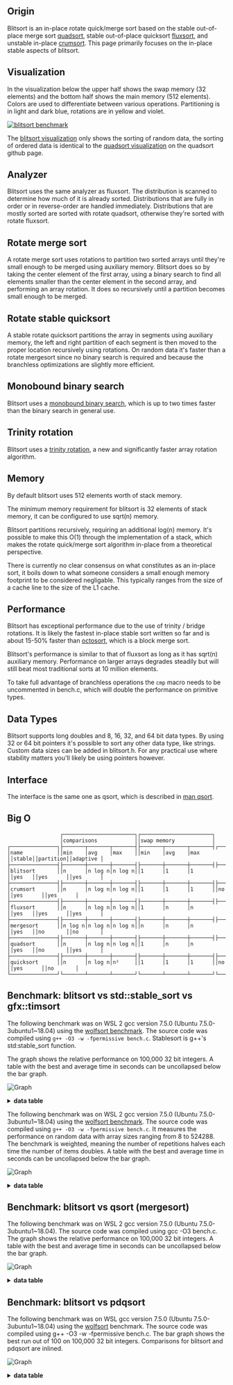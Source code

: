 Origin
------
Blitsort is an in-place rotate quick/merge sort based on the stable out-of-place merge sort [quadsort](https://github.com/scandum/quadsort), stable out-of-place quicksort [fluxsort](https://github.com/scandum/fluxsort), and unstable in-place [crumsort](https://github.com/scandum/crumsort). This page primarily focuses on the in-place stable aspects of blitsort.

Visualization
-------------
In the visualization below the upper half shows the swap memory (32 elements) and the bottom half shows the main memory (512 elements). Colors are used to differentiate between various operations. Partitioning is in light and dark blue, rotations are in yellow and violet.

[![blitsort benchmark](/images/blitsort.gif)](https://www.youtube.com/watch?v=WaqkBO_nV7k)

The [blitsort visualization](https://www.youtube.com/watch?v=WaqkBO_nV7k) only shows the sorting of random data, the sorting of ordered data is identical to the [quadsort visualization](https://www.youtube.com/watch?v=GJjH_99BS70) on the quadsort github page.

Analyzer
--------
Blitsort uses the same analyzer as fluxsort. The distribution is scanned to determine how much of it is already sorted. Distributions that are fully in order or in reverse-order are handled immediately. Distributions that are mostly sorted are sorted with rotate quadsort, otherwise they're sorted with rotate fluxsort.

Rotate merge sort
-----------------
A rotate merge sort uses rotations to partition two sorted arrays until they're small enough to be merged using auxiliary memory. Blitsort does so by taking the center element of the first array, using a binary search to find all elements smaller than the center element in the second array, and performing an array rotation. It does so recursively until a partition becomes small enough to be merged.

Rotate stable quicksort
-----------------------
A stable rotate quicksort partitions the array in segments using auxiliary memory, the left and right partition of each segment is then moved to the proper location recursively using rotations. On random data it's faster than a rotate mergesort since no binary search is required and because the branchless optimizations are slightly more efficient. 

Monobound binary search
-----------------------
Blitsort uses a [monobound binary search](https://github.com/scandum/binary_search), which is up to two times faster than the binary search in general use.

Trinity rotation
----------------
Blitsort uses a [trinity rotation](https://github.com/scandum/rotate), a new and significantly faster array rotation algorithm.

Memory
------
By default blitsort uses 512 elements worth of stack memory.

The minimum memory requirement for blitsort is 32 elements of stack memory, it can be configured to use sqrt(n) memory.

Blitsort partitions recursively, requiring an additional log(n) memory. It's possible to make this O(1) through the implementation of a stack, which makes the rotate quick/merge sort algorithm in-place from a theoretical perspective.

There is currently no clear consensus on what constitutes as an in-place sort, it boils down to what someone considers a small enough memory footprint to be considered negligable. This typically ranges from the size of a cache line to the size of the L1 cache.

Performance
-----------
Blitsort has exceptional performance due to the use of trinity / bridge rotations. It is likely the fastest in-place stable sort written so far and is about 15-50% faster than [octosort](https://github.com/scandum/octosort), which is a block merge sort.

Blitsort's performance is similar to that of fluxsort as long as it has sqrt(n) auxiliary memory. Performance on larger arrays degrades steadily but will still beat most traditional sorts at 10 million elements.

To take full advantage of branchless operations the `cmp` macro needs to be uncommented in bench.c, which will double the performance on primitive types.

Data Types
----------
Blitsort supports long doubles and 8, 16, 32, and 64 bit data types. By using 32 or 64 bit pointers it's possible to sort any other data type, like strings. Custom data sizes can be added in blitsort.h. For any practical use where stability matters you'll likely be using pointers however.

Interface
---------
The interface is the same one as qsort, which is described in [man qsort](https://man7.org/linux/man-pages/man3/qsort.3p.html).

Big O
-----
```
                 ┌───────────────────────┐┌───────────────────────┐
                 │comparisons            ││swap memory            │
┌───────────────┐├───────┬───────┬───────┤├───────┬───────┬───────┤┌──────┐┌─────────┐┌─────────┐
│name           ││min    │avg    │max    ││min    │avg    │max    ││stable││partition││adaptive │
├───────────────┤├───────┼───────┼───────┤├───────┼───────┼───────┤├──────┤├─────────┤├─────────┤
│blitsort       ││n      │n log n│n log n││1      │1      │1      ││yes   ││yes      ││yes      │
├───────────────┤├───────┼───────┼───────┤├───────┼───────┼───────┤├──────┤├─────────┤├─────────┤
│crumsort       ││n      │n log n│n log n││1      │1      │1      ││no    ││yes      ││yes      │
├───────────────┤├───────┼───────┼───────┤├───────┼───────┼───────┤├──────┤├─────────┤├─────────┤
│fluxsort       ││n      │n log n│n log n││1      │n      │n      ││yes   ││yes      ││yes      │
├───────────────┤├───────┼───────┼───────┤├───────┼───────┼───────┤├──────┤├─────────┤├─────────┤
│mergesort      ││n log n│n log n│n log n││n      │n      │n      ││yes   ││no       ││no       │
├───────────────┤├───────┼───────┼───────┤├───────┼───────┼───────┤├──────┤├─────────┤├─────────┤
│quadsort       ││n      │n log n│n log n││1      │n      │n      ││yes   ││no       ││yes      │
├───────────────┤├───────┼───────┼───────┤├───────┼───────┼───────┤├──────┤├─────────┤├─────────┤
│quicksort      ││n      │n log n│n²     ││1      │1      │1      ││no    ││yes      ││no       │
└───────────────┘└───────┴───────┴───────┘└───────┴───────┴───────┘└──────┘└─────────┘└─────────┘
```

Benchmark: blitsort vs std::stable_sort vs gfx::timsort
-------------------------------------------------------
The following benchmark was on WSL 2 gcc version 7.5.0 (Ubuntu 7.5.0-3ubuntu1~18.04)
using the [wolfsort benchmark](https://github.com/scandum/wolfsort). The source code
was compiled using `g++ -O3 -w -fpermissive bench.c`. Stablesort is g++'s std:stable_sort function.

The graph shows the relative performance on 100,000 32 bit integers. A table with the best and
average time in seconds can be uncollapsed below the bar graph.

![Graph](/images/graph1.png)

<details><summary><b>data table</b></summary>

|      Name |    Items | Type |     Best |  Average |     Loops | Samples |     Distribution |
| --------- | -------- | ---- | -------- | -------- | --------- | ------- | ---------------- |
|stablesort |   100000 |   32 | 0.006146 | 0.006190 |         1 |     100 |     random order |
|  blitsort |   100000 |   32 | 0.002231 | 0.002346 |         1 |     100 |     random order |
|   timsort |   100000 |   32 | 0.007395 | 0.007428 |         1 |     100 |     random order |
|           |          |      |          |          |           |         |                  |
|stablesort |   100000 |   32 | 0.003992 | 0.004017 |         1 |     100 |     random % 100 |
|  blitsort |   100000 |   32 | 0.001045 | 0.001137 |         1 |     100 |     random % 100 |
|   timsort |   100000 |   32 | 0.005343 | 0.005375 |         1 |     100 |     random % 100 |
|           |          |      |          |          |           |         |                  |
|stablesort |   100000 |   32 | 0.000816 | 0.000835 |         1 |     100 |  ascending order |
|  blitsort |   100000 |   32 | 0.000045 | 0.000046 |         1 |     100 |  ascending order |
|   timsort |   100000 |   32 | 0.000044 | 0.000044 |         1 |     100 |  ascending order |
|           |          |      |          |          |           |         |                  |
|stablesort |   100000 |   32 | 0.001512 | 0.001535 |         1 |     100 |    ascending saw |
|  blitsort |   100000 |   32 | 0.000987 | 0.000997 |         1 |     100 |    ascending saw |
|   timsort |   100000 |   32 | 0.000833 | 0.000842 |         1 |     100 |    ascending saw |
|           |          |      |          |          |           |         |                  |
|stablesort |   100000 |   32 | 0.000901 | 0.000925 |         1 |     100 |       pipe organ |
|  blitsort |   100000 |   32 | 0.000480 | 0.000487 |         1 |     100 |       pipe organ |
|   timsort |   100000 |   32 | 0.000175 | 0.000177 |         1 |     100 |       pipe organ |
|           |          |      |          |          |           |         |                  |
|stablesort |   100000 |   32 | 0.000932 | 0.000952 |         1 |     100 | descending order |
|  blitsort |   100000 |   32 | 0.000057 | 0.000057 |         1 |     100 | descending order |
|   timsort |   100000 |   32 | 0.000101 | 0.000102 |         1 |     100 | descending order |
|           |          |      |          |          |           |         |                  |
|stablesort |   100000 |   32 | 0.001512 | 0.001542 |         1 |     100 |   descending saw |
|  blitsort |   100000 |   32 | 0.000996 | 0.001004 |         1 |     100 |   descending saw |
|   timsort |   100000 |   32 | 0.000832 | 0.000843 |         1 |     100 |   descending saw |
|           |          |      |          |          |           |         |                  |
|stablesort |   100000 |   32 | 0.002164 | 0.002193 |         1 |     100 |      random tail |
|  blitsort |   100000 |   32 | 0.001256 | 0.001263 |         1 |     100 |      random tail |
|   timsort |   100000 |   32 | 0.001947 | 0.001966 |         1 |     100 |      random tail |
|           |          |      |          |          |           |         |                  |
|stablesort |   100000 |   32 | 0.003645 | 0.003680 |         1 |     100 |      random half |
|  blitsort |   100000 |   32 | 0.002182 | 0.002199 |         1 |     100 |      random half |
|   timsort |   100000 |   32 | 0.003920 | 0.003937 |         1 |     100 |      random half |
|           |          |      |          |          |           |         |                  |
|stablesort |   100000 |   32 | 0.001128 | 0.001149 |         1 |     100 |  ascending tiles |
|  blitsort |   100000 |   32 | 0.001377 | 0.001388 |         1 |     100 |  ascending tiles |
|   timsort |   100000 |   32 | 0.000900 | 0.000977 |         1 |     100 |  ascending tiles |
|           |          |      |          |          |           |         |                  |
|stablesort |   100000 |   32 | 0.001778 | 0.001943 |         1 |     100 |     bit reversal |
|  blitsort |   100000 |   32 | 0.002019 | 0.002130 |         1 |     100 |     bit reversal |
|   timsort |   100000 |   32 | 0.002264 | 0.002612 |         1 |     100 |     bit reversal |

</details>

The following benchmark was on WSL 2 gcc version 7.5.0 (Ubuntu 7.5.0-3ubuntu1~18.04)
using the [wolfsort benchmark](https://github.com/scandum/wolfsort).
The source code was compiled using `g++ -O3 -w -fpermissive bench.c`. It measures the performance on random data with array sizes
ranging from 8 to 524288. The benchmark is weighted, meaning the number of repetitions
halves each time the number of items doubles. A table with the best and average time in seconds can be uncollapsed below the bar graph.

![Graph](/images/graph2.png)

<details><summary><b>data table</b></summary>

|      Name |    Items | Type |     Best |  Average |     Loops | Samples |     Distribution |
| --------- | -------- | ---- | -------- | -------- | --------- | ------- | ---------------- |
|stablesort |        8 |   32 | 0.006389 | 0.006428 |     65536 |     100 |         random 8 |
|  blitsort |        8 |   32 | 0.001636 | 0.001682 |     65536 |     100 |         random 8 |
|   timsort |        8 |   32 | 0.006283 | 0.006568 |     65536 |     100 |         random 8 |
|           |          |      |          |          |           |         |                  |
|stablesort |       32 |   32 | 0.009746 | 0.009944 |     16384 |     100 |        random 32 |
|  blitsort |       32 |   32 | 0.004181 | 0.004231 |     16384 |     100 |        random 32 |
|   timsort |       32 |   32 | 0.012812 | 0.013001 |     16384 |     100 |        random 32 |
|           |          |      |          |          |           |         |                  |
|stablesort |      128 |   32 | 0.013460 | 0.013539 |      4096 |     100 |       random 128 |
|  blitsort |      128 |   32 | 0.005662 | 0.005752 |      4096 |     100 |       random 128 |
|   timsort |      128 |   32 | 0.019040 | 0.019209 |      4096 |     100 |       random 128 |
|           |          |      |          |          |           |         |                  |
|stablesort |      512 |   32 | 0.017280 | 0.017404 |      1024 |     100 |       random 512 |
|  blitsort |      512 |   32 | 0.006601 | 0.006748 |      1024 |     100 |       random 512 |
|   timsort |      512 |   32 | 0.023626 | 0.023806 |      1024 |     100 |       random 512 |
|           |          |      |          |          |           |         |                  |
|stablesort |     2048 |   32 | 0.021079 | 0.021162 |       256 |     100 |      random 2048 |
|  blitsort |     2048 |   32 | 0.007615 | 0.007732 |       256 |     100 |      random 2048 |
|   timsort |     2048 |   32 | 0.027803 | 0.027929 |       256 |     100 |      random 2048 |
|           |          |      |          |          |           |         |                  |
|stablesort |     8192 |   32 | 0.024940 | 0.025083 |        64 |     100 |      random 8192 |
|  blitsort |     8192 |   32 | 0.008841 | 0.008983 |        64 |     100 |      random 8192 |
|   timsort |     8192 |   32 | 0.031903 | 0.032057 |        64 |     100 |      random 8192 |
|           |          |      |          |          |           |         |                  |
|stablesort |    32768 |   32 | 0.028798 | 0.028934 |        16 |     100 |     random 32768 |
|  blitsort |    32768 |   32 | 0.010548 | 0.010704 |        16 |     100 |     random 32768 |
|   timsort |    32768 |   32 | 0.036249 | 0.036422 |        16 |     100 |     random 32768 |
|           |          |      |          |          |           |         |                  |
|stablesort |   131072 |   32 | 0.032843 | 0.032996 |         4 |     100 |    random 131072 |
|  blitsort |   131072 |   32 | 0.012136 | 0.012574 |         4 |     100 |    random 131072 |
|   timsort |   131072 |   32 | 0.040239 | 0.040390 |         4 |     100 |    random 131072 |
|           |          |      |          |          |           |         |                  |
|stablesort |   524288 |   32 | 0.036935 | 0.037105 |         1 |     100 |    random 524288 |
|  blitsort |   524288 |   32 | 0.014131 | 0.015079 |         1 |     100 |    random 524288 |
|   timsort |   524288 |   32 | 0.044542 | 0.044729 |         1 |     100 |    random 524288 |

</details>

Benchmark: blitsort vs qsort (mergesort)
----------------------------------------
The following benchmark was on WSL 2 gcc version 7.5.0 (Ubuntu 7.5.0-3ubuntu1~18.04).
The source code was compiled using gcc -O3 bench.c. The graph shows the relative performance on
100,000 32 bit integers. A table with the best and average time in seconds can be uncollapsed
below the bar graph.

![Graph](/images/graph4.png)

<details><summary><b>data table</b></summary>

|      Name |    Items | Type |     Best |  Average |  Compares | Samples |     Distribution |
| --------- | -------- | ---- | -------- | -------- | --------- | ------- | ---------------- |
|     qsort |   100000 |   64 | 0.016954 | 0.017241 |   1536381 |     100 |    random string |
|  blitsort |   100000 |   64 | 0.010905 | 0.011249 |   1884961 |     100 |    random string |

|      Name |    Items | Type |     Best |  Average |  Compares | Samples |     Distribution |
| --------- | -------- | ---- | -------- | -------- | --------- | ------- | ---------------- |
|     qsort |   100000 |  128 | 0.018763 | 0.019204 |   1536491 |     100 |     random order |
|  blitsort |   100000 |  128 | 0.014102 | 0.014578 |   1884486 |     100 |     random order |

|      Name |    Items | Type |     Best |  Average |  Compares | Samples |     Distribution |
| --------- | -------- | ---- | -------- | -------- | --------- | ------- | ---------------- |
|     qsort |   100000 |   64 | 0.009507 | 0.009745 |   1536491 |     100 |     random order |
|  blitsort |   100000 |   64 | 0.004829 | 0.004964 |   1884486 |     100 |     random order |

|      Name |    Items | Type |     Best |  Average |  Compares | Samples |     Distribution |
| --------- | -------- | ---- | -------- | -------- | --------- | ------- | ---------------- |
|     qsort |   100000 |   32 | 0.008850 | 0.009087 |   1536634 |     100 |     random order |
|  blitsort |   100000 |   32 | 0.004073 | 0.004232 |   1892719 |     100 |     random order |
|           |          |      |          |          |           |         |                  |
|     qsort |   100000 |   32 | 0.006838 | 0.007074 |   1532465 |     100 |     random % 100 |
|  blitsort |   100000 |   32 | 0.001866 | 0.001955 |    972114 |     100 |     random % 100 |
|           |          |      |          |          |           |         |                  |
|     qsort |   100000 |   32 | 0.002617 | 0.002843 |    815024 |     100 |  ascending order |
|  blitsort |   100000 |   32 | 0.000157 | 0.000163 |     99999 |     100 |  ascending order |
|           |          |      |          |          |           |         |                  |
|     qsort |   100000 |   32 | 0.003386 | 0.003545 |    915020 |     100 |    ascending saw |
|  blitsort |   100000 |   32 | 0.001429 | 0.001450 |    460578 |     100 |    ascending saw |
|           |          |      |          |          |           |         |                  |
|     qsort |   100000 |   32 | 0.002680 | 0.002885 |    884462 |     100 |       pipe organ |
|  blitsort |   100000 |   32 | 0.000798 | 0.000814 |    358810 |     100 |       pipe organ |
|           |          |      |          |          |           |         |                  |
|     qsort |   100000 |   32 | 0.002483 | 0.002640 |    853904 |     100 | descending order |
|  blitsort |   100000 |   32 | 0.000184 | 0.000185 |     99999 |     100 | descending order |
|           |          |      |          |          |           |         |                  |
|     qsort |   100000 |   32 | 0.003309 | 0.003457 |    953892 |     100 |   descending saw |
|  blitsort |   100000 |   32 | 0.001417 | 0.001441 |    472712 |     100 |   descending saw |
|           |          |      |          |          |           |         |                  |
|     qsort |   100000 |   32 | 0.004216 | 0.004406 |   1012073 |     100 |      random tail |
|  blitsort |   100000 |   32 | 0.001811 | 0.001844 |    657831 |     100 |      random tail |
|           |          |      |          |          |           |         |                  |
|     qsort |   100000 |   32 | 0.005940 | 0.006148 |   1200713 |     100 |      random half |
|  blitsort |   100000 |   32 | 0.002999 | 0.003049 |   1074820 |     100 |      random half |
|           |          |      |          |          |           |         |                  |
|     qsort |   100000 |   32 | 0.003912 | 0.004184 |   1209200 |     100 |  ascending tiles |
|  blitsort |   100000 |   32 | 0.001386 | 0.001444 |    446579 |     100 |  ascending tiles |
|           |          |      |          |          |           |         |                  |
|     qsort |   100000 |   32 | 0.005230 | 0.006049 |   1553378 |     100 |     bit reversal |
|  blitsort |   100000 |   32 | 0.003875 | 0.004115 |   1895179 |     100 |     bit reversal |

</details>

Benchmark: blitsort vs pdqsort
------------------------------
The following benchmark was on WSL gcc version 7.5.0 (Ubuntu 7.5.0-3ubuntu1~18.04) using the [wolfsort](https://github.com/scandum/wolfsort) benchmark.
The source code was compiled using g++ -O3 -w -fpermissive bench.c. The bar graph shows the best run out of 100 on 100,000 32 bit integers. Comparisons for blitsort and pdqsort are inlined.

![Graph](/images/graph5.png)

<details><summary><b>data table</b></summary>

|      Name |    Items | Type |     Best |  Average |  Compares | Samples |     Distribution |
| --------- | -------- | ---- | -------- | -------- | --------- | ------- | ---------------- |
|   pdqsort |   100000 |   64 | 0.002658 | 0.002692 |         1 |     100 |     random order |
|  blitsort |   100000 |   64 | 0.002415 | 0.002508 |         1 |     100 |     random order |

|      Name |    Items | Type |     Best |  Average |     Loops | Samples |     Distribution |
| --------- | -------- | ---- | -------- | -------- | --------- | ------- | ---------------- |
|   pdqsort |   100000 |   32 | 0.002683 | 0.002708 |         1 |     100 |     random order |
|  blitsort |   100000 |   32 | 0.002239 | 0.002334 |         1 |     100 |     random order |
|           |          |      |          |          |           |         |                  |
|   pdqsort |   100000 |   32 | 0.000786 | 0.000793 |         1 |     100 |     random % 100 |
|  blitsort |   100000 |   32 | 0.001041 | 0.001105 |         1 |     100 |     random % 100 |
|           |          |      |          |          |           |         |                  |
|   pdqsort |   100000 |   32 | 0.000091 | 0.000092 |         1 |     100 |  ascending order |
|  blitsort |   100000 |   32 | 0.000043 | 0.000044 |         1 |     100 |  ascending order |
|           |          |      |          |          |           |         |                  |
|   pdqsort |   100000 |   32 | 0.003460 | 0.003483 |         1 |     100 |    ascending saw |
|  blitsort |   100000 |   32 | 0.000749 | 0.000757 |         1 |     100 |    ascending saw |
|           |          |      |          |          |           |         |                  |
|   pdqsort |   100000 |   32 | 0.002834 | 0.002862 |         1 |     100 |       pipe organ |
|  blitsort |   100000 |   32 | 0.000387 | 0.000390 |         1 |     100 |       pipe organ |
|           |          |      |          |          |           |         |                  |
|   pdqsort |   100000 |   32 | 0.000194 | 0.000197 |         1 |     100 | descending order |
|  blitsort |   100000 |   32 | 0.000055 | 0.000057 |         1 |     100 | descending order |
|           |          |      |          |          |           |         |                  |
|   pdqsort |   100000 |   32 | 0.003233 | 0.003253 |         1 |     100 |   descending saw |
|  blitsort |   100000 |   32 | 0.000756 | 0.000768 |         1 |     100 |   descending saw |
|           |          |      |          |          |           |         |                  |
|   pdqsort |   100000 |   32 | 0.002239 | 0.002255 |         1 |     100 |      random tail |
|  blitsort |   100000 |   32 | 0.000409 | 0.000415 |         1 |     100 |      random tail |
|           |          |      |          |          |           |         |                  |
|   pdqsort |   100000 |   32 | 0.002665 | 0.002685 |         1 |     100 |      random half |
|  blitsort |   100000 |   32 | 0.001369 | 0.001376 |         1 |     100 |      random half |
|           |          |      |          |          |           |         |                  |
|   pdqsort |   100000 |   32 | 0.002308 | 0.002331 |         1 |     100 |  ascending tiles |
|  blitsort |   100000 |   32 | 0.001374 | 0.001389 |         1 |     100 |  ascending tiles |
|           |          |      |          |          |           |         |                  |
|   pdqsort |   100000 |   32 | 0.002664 | 0.002685 |         1 |     100 |     bit reversal |
|  blitsort |   100000 |   32 | 0.002015 | 0.002120 |         1 |     100 |     bit reversal |

</details>
